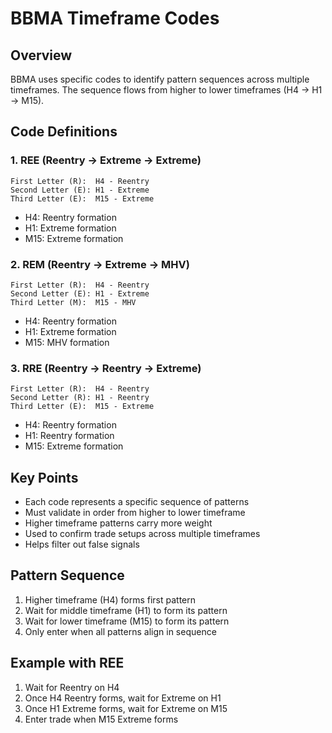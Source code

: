 # BBMA Timeframe Codes

## Overview
BBMA uses specific codes to identify pattern sequences across multiple timeframes. The sequence flows from higher to lower timeframes (H4 → H1 → M15).

## Code Definitions

### 1. REE (Reentry → Extreme → Extreme)
```
First Letter (R):  H4 - Reentry
Second Letter (E): H1 - Extreme
Third Letter (E):  M15 - Extreme
```
- H4: Reentry formation
- H1: Extreme formation
- M15: Extreme formation

### 2. REM (Reentry → Extreme → MHV)
```
First Letter (R):  H4 - Reentry
Second Letter (E): H1 - Extreme
Third Letter (M):  M15 - MHV
```
- H4: Reentry formation
- H1: Extreme formation
- M15: MHV formation

### 3. RRE (Reentry → Reentry → Extreme)
```
First Letter (R):  H4 - Reentry
Second Letter (R): H1 - Reentry
Third Letter (E):  M15 - Extreme
```
- H4: Reentry formation
- H1: Reentry formation
- M15: Extreme formation

## Key Points
- Each code represents a specific sequence of patterns
- Must validate in order from higher to lower timeframe
- Higher timeframe patterns carry more weight
- Used to confirm trade setups across multiple timeframes
- Helps filter out false signals

## Pattern Sequence
1. Higher timeframe (H4) forms first pattern
2. Wait for middle timeframe (H1) to form its pattern
3. Wait for lower timeframe (M15) to form its pattern
4. Only enter when all patterns align in sequence

## Example with REE
1. Wait for Reentry on H4
2. Once H4 Reentry forms, wait for Extreme on H1
3. Once H1 Extreme forms, wait for Extreme on M15
4. Enter trade when M15 Extreme forms 
